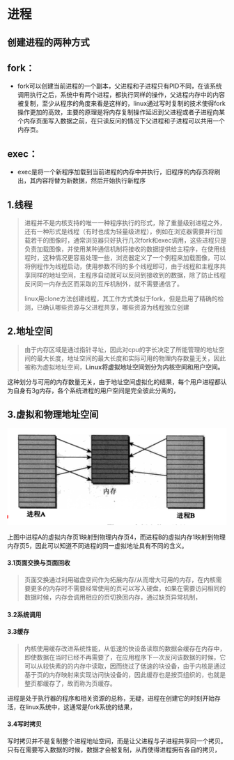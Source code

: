 # 进程

## 创建进程的两种方式

## fork：

* fork可以创建当前进程的一个副本，父进程和子进程只有PID不同，在该系统调用执行之后，系统中有两个进程，都执行同样的操作，父进程内存中的内容被复制，至少从程序的角度来看是这样的，linux通过写时复制的技术使得fork操作更加的高效，主要的原理是将内存复制操作延迟到父进程或者子进程向某个内存页面写入数据之前，在只读反问的情况下父进程和子进程可以共用一个内存页。

## exec：

* exec是将一个新程序加载到当前进程的内存中并执行，旧程序的内存页将刷出，其内容将替为新数据，然后开始执行新程序

## 1.线程

> 进程并不是内核支持的唯一一种程序执行的形式，除了重量级别进程之外，还有一种形式是线程（有时也成为轻量级进程），例如在浏览器需要并行加载若干的图像时，通常浏览器只好执行几次fork和exec调用，这些进程只是负责加载图像，并使用某种通信机制将接收的数据提供给主程序，在使用线程时，这种情况更容易处理一些，浏览器定义了一个例程来加载图像，可以将例程作为线程启动，使用参数不同的多个线程即可，由于线程和主程序共享同样的地址空间，主程序自动就可以反问到接收到的数据，除了防止线程反问同一内存去区而采取的互斥机制外，就不需要通信了。
>
> linux用clone方法创建线程，其工作方式类似于fork，但是启用了精确的检测，已确认哪些资源与父进程共享，哪些资源为线程独立创建

## 2.地址空间

> 由于内存区域是通过指针寻址，因此对cpu的字长决定了所能管理的地址空间的最大长度，地址空间的最大长度和实际可用的物理内存数量无关，因此被称为虚拟地址空间，**Linux将虚拟地址空间划分为内核空间和用户空间。**

这种划分与可用的内存数量无关，由于地址空间虚拟化的结果，每个用户进程都认为自身有3g内存，各个系统进程的用户空间是完全彼此分离的，

## 3.虚拟和物理地址空间

![](/assets/import.png)

上图中进程A的虚拟内存页1映射到物理内存页4，而进程B的虚拟内存1映射到物理内存页5，因此可以知道不同进程的同一虚拟地址具有不同的含义。

#### 3.1页面交换与页面回收

> 页面交换通过利用磁盘空间作为拓展内存/从而增大可用的内存，在内核需要更多的内存时不需要经常使用的页可以写入硬盘，如果在需要访问相同的数据时候，内存会调用相应的页切换回内存，通过缺页异常机制，

#### 3.2系统调用

#### 3.3缓存

> 内核使用缓存改进系统性能，从低速的快设备读取的数据会缓存在内存中，即使数据在当时已经不再需要了，在应用程序下一次反问该数据的时候，它可以从较快素的的内存中读取，因而绕过了低速的块设备，由于内核是通过基于页的内存映射来实现访问快设备的，因此缓存也是按页组织的，也就是整页都缓存了，故而称为页缓存。

进程是处于执行器的程序和相关资源的总称，无疑，进程在创建它的时刻开始存活，在linux系统中，这通常是fork系统的结果，

#### 3.4写时拷贝

写时拷贝并不是复制整个进程地址空间，而是让父进程与子进程共享同一个拷贝。只有在需要写入数据的时候，数据才会被复制，从而使得进程拥有各自的拷贝，









